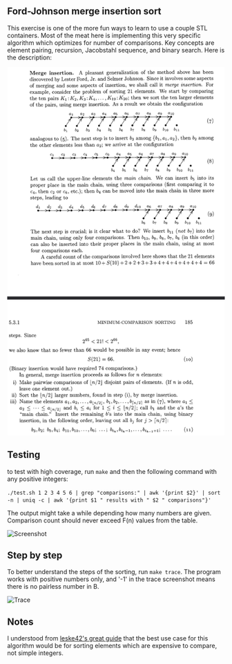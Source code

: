 ## Ford-Johnson merge insertion sort

This exercise is one of the more fun ways to learn to use a couple STL containers. Most of the meat here is implementing this very specific algorithm which optimizes for number of comparisons. Key concepts are element pairing, recursion, Jacobstahl sequence, and binary search. Here is the description:

![Algorithm](./img/ford-johnson_merge_insertion.png)



## Testing

to test with high coverage, run `make` and then the following command with any positive integers:

```./test.sh 1 2 3 4 5 6 | grep "comparisons:" | awk '{print $2}' | sort -n | uniq -c | awk '{print $1 " results with " $2 " comparisons"}'```

The output might take a while depending how many numbers are given. Comparison count should never exceed F(n) values from the table. 


![Screenshot](./img/screenshot.png)




## Step by step

To better understand the steps of the sorting, run `make trace`.
The program works with positive numbers only, and '-1' in the trace screenshot means there is no pairless number in B.

![Trace](./img/trace.png)



## Notes

I understood from [leske42's great guide](https://github.com/leske42/CPP09) that the best use case for this algorithm would be for sorting elements which are expensive to compare, not simple integers. 
